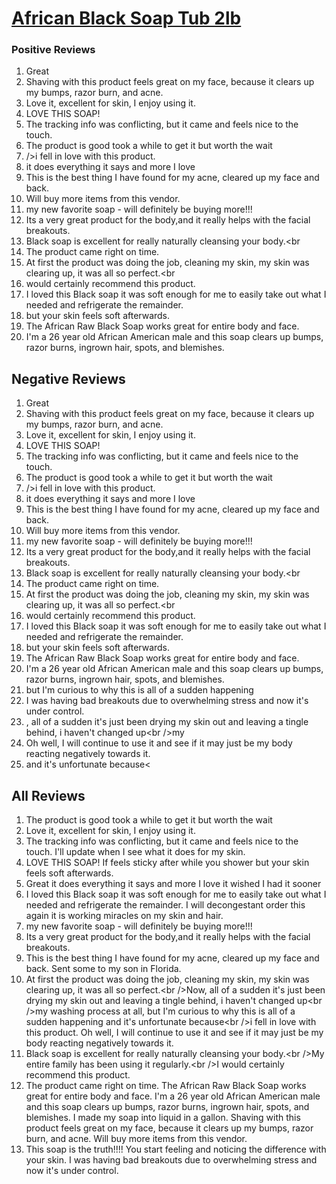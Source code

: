 # [African Black Soap Tub 2lb](https://products.checkmycream.com/products/African-Black-Soap-Tub-2lb.html)

### Positive Reviews

<ol>
      <li>Great</li>
      <li>Shaving with this product feels great on my face, because it clears up my bumps, razor burn, and acne.</li>
      <li>Love it, excellent for skin, I enjoy using it.</li>
      <li>LOVE THIS SOAP!</li>
      <li>The tracking info was conflicting, but it came and feels nice to the touch.</li>
      <li>The product is good took a while to get it but worth the wait</li>
      <li>/&gt;i fell in love with this product.</li>
      <li>it does everything it says and more I love</li>
      <li>This is the best thing I have found for my acne, cleared up my face and back.  </li>
      <li>Will buy more items from this vendor.</li>
      <li>my new favorite soap - will definitely be buying more!!!</li>
      <li>Its a very great product for the body,and it really helps with the facial breakouts.</li>
      <li>Black soap is excellent for really naturally cleansing your body.&lt;br</li>
      <li>The product came right on time.</li>
      <li>At first the product was doing the job, cleaning my skin, my skin was clearing up, it was all so perfect.&lt;br</li>
      <li>would certainly recommend this product.</li>
      <li>I loved this Black soap it was soft enough for me to easily take out what I needed and refrigerate the remainder.</li>
      <li>but your skin feels soft afterwards.</li>
      <li>The African Raw Black Soap works great for entire body and face.</li>
      <li>I&#x27;m a 26 year old African American male and this soap clears up bumps, razor burns, ingrown hair, spots, and blemishes.</li>
</ol>


<h2>Negative Reviews</h2>
<ol>
<li> Great</li>
<li> Shaving with this product feels great on my face, because it clears up my bumps, razor burn, and acne.</li>
<li> Love it, excellent for skin, I enjoy using it.</li>
<li> LOVE THIS SOAP!</li>
<li> The tracking info was conflicting, but it came and feels nice to the touch.</li>
<li> The product is good took a while to get it but worth the wait</li>
<li> /&gt;i fell in love with this product.</li>
<li> it does everything it says and more I love</li>
<li> This is the best thing I have found for my acne, cleared up my face and back.  </li>
<li> Will buy more items from this vendor.</li>
<li> my new favorite soap - will definitely be buying more!!!</li>
<li> Its a very great product for the body,and it really helps with the facial breakouts.</li>
<li> Black soap is excellent for really naturally cleansing your body.&lt;br</li>
<li> The product came right on time.</li>
<li> At first the product was doing the job, cleaning my skin, my skin was clearing up, it was all so perfect.&lt;br</li>
<li> would certainly recommend this product.</li>
<li> I loved this Black soap it was soft enough for me to easily take out what I needed and refrigerate the remainder.</li>
<li> but your skin feels soft afterwards.</li>
<li> The African Raw Black Soap works great for entire body and face.</li>
<li> I&#x27;m a 26 year old African American male and this soap clears up bumps, razor burns, ingrown hair, spots, and blemishes.</li>
<li> but I&#x27;m curious to why this is all of a sudden happening</li>
<li> I was having bad breakouts due to overwhelming stress and now it&#x27;s under control.</li>
<li> , all of a sudden it&#x27;s just been drying my skin out and leaving a tingle behind, i haven&#x27;t changed up&lt;br /&gt;my</li>
<li> Oh well, I will continue to use it and see if it may just be my body reacting negatively towards it.</li>
<li> and it&#x27;s unfortunate because&lt;</li>
</ol>

<h2>All Reviews</h2>

<ol>
    <li> The product is good took a while to get it but worth the wait</li>
    <li> Love it, excellent for skin, I enjoy using it.</li>
    <li> The tracking info was conflicting, but it came and feels nice to the touch. I&#x27;ll update when I see what it does for my skin.</li>
    <li> LOVE THIS SOAP! If feels sticky after while you shower but your skin feels soft afterwards.</li>
    <li> Great it does everything it says and more I love it wished I had it sooner</li>
    <li> I loved this Black soap it was soft enough for me to easily take out what I needed and refrigerate the remainder. I will decongestant order this again it is working miracles on my skin and hair.</li>
    <li> my new favorite soap - will definitely be buying more!!!</li>
    <li> Its a very great product for the body,and it really helps with the facial breakouts.</li>
    <li> This is the best thing I have found for my acne, cleared up my face and back.  Sent some to my son in Florida.</li>
    <li> At first the product was doing the job, cleaning my skin, my skin was clearing up, it was all so perfect.&lt;br /&gt;Now, all of a sudden it&#x27;s just been drying my skin out and leaving a tingle behind, i haven&#x27;t changed up&lt;br /&gt;my washing process at all, but I&#x27;m curious to why this is all of a sudden happening and it&#x27;s unfortunate because&lt;br /&gt;i fell in love with this product. Oh well, I will continue to use it and see if it may just be my body reacting negatively towards it.</li>
    <li> Black soap is excellent for really naturally cleansing your body.&lt;br /&gt;My entire family has been using it regularly.&lt;br /&gt;I would certainly recommend this product.</li>
    <li> The product came right on time. The African Raw Black Soap works great for entire body and face. I&#x27;m a 26 year old African American male and this soap clears up bumps, razor burns, ingrown hair, spots, and blemishes. I made my soap into liquid in a gallon.  Shaving with this product feels great on my face, because it clears up my bumps, razor burn, and acne. Will buy more items from this vendor.</li>
    <li> This soap is the truth!!!! You start feeling and noticing the difference with your skin. I was having bad breakouts due to overwhelming stress and now it&#x27;s under control.</li>
</ol>




